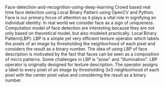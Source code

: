 Face-detection-and-recognition-using-deep-learning
Crowd based real time face detection using Local Binary Pattern using OpenCV and Python. Face is our primary focus of attention as it plays a vital role in signifying an individual identity. In real world we consider face as a sign of uniqueness. Computation model of face detection are interesting because they are not only based on theoretical model, but also modeled practically.
Local Binary Pattern(LBP): LBP is a simple yet very efficient texture operator which labels the pixels of an image by thresholding the neighborhood of each pixel and considers the result as a binary number. The idea of using LBP of face description is motivated by the fact that faces can be seen as a composition of micro patterns. Some challenges in LBP is "pose" and "illumination". LBP operator is originally designed for texture description. The operator assigns a label to every pixel of an image by thresholding 3x3 neighborhood of each pixel with the center pixel value and considering the result as a binary number.
